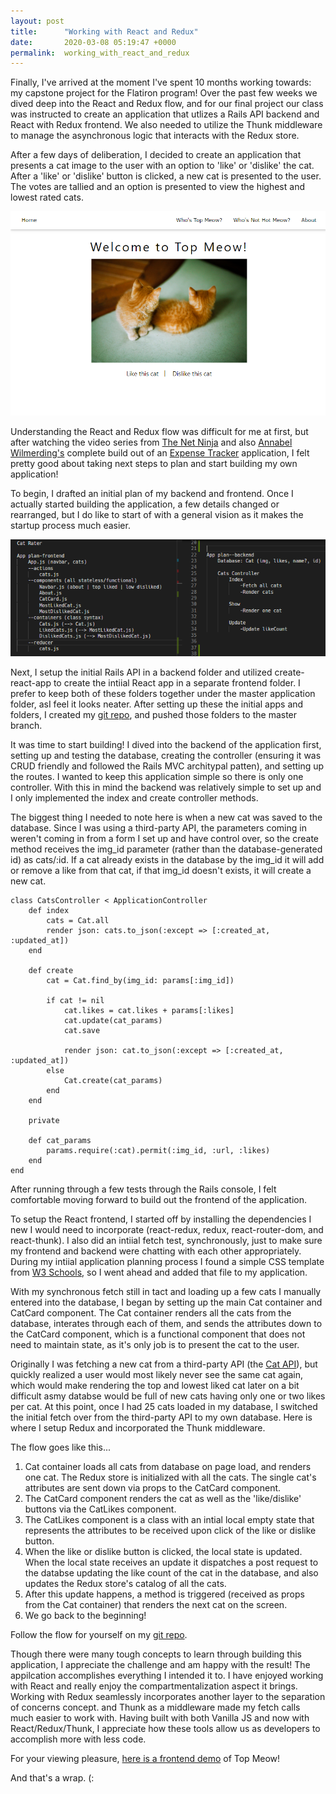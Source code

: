 ```yaml
---
layout: post
title:      "Working with React and Redux"
date:       2020-03-08 05:19:47 +0000
permalink:  working_with_react_and_redux
---
```



Finally, I've arrived at the moment I've spent 10 months working towards: my capstone project for the Flatiron program!  Over the past few weeks we dived deep into the React and Redux flow, and for our final project our class was instructed to create an application that utlizes a Rails API backend and React with Redux frontend.  We also needed to utilize the Thunk middleware to manage the asynchronous  logic that interacts with the Redux store.

After a few days of deliberation, I decided to create an application that presents a cat image to the user with an option to 'like' or 'dislike' the cat.  After a 'like' or 'dislike' button is clicked, a new cat is presented to the user.  The votes are tallied and an option is presented to view the highest and lowest rated cats.

![](https://raw.githubusercontent.com/reneenordholm/top-meow/master/frontend/public/blog/project-home.png)

Understanding the React and Redux flow was difficult for me at first, but after watching the video series from [The Net Ninja](https://www.youtube.com/channel/UCW5YeuERMmlnqo4oq8vwUpg) and also  [Annabel Wilmerding's](https://github.com/Awilmerding1) complete build out of an [Expense Tracker](https://www.youtube.com/playlist?list=PL4DoqEkMq3aiGtvPSJWK7uY-4ShmAH-So) application, I felt pretty good about taking next steps to plan and start building my own application!

To begin, I drafted an initial plan of my backend and frontend.  Once I actually started building the application, a few details changed or rearranged, but I do like to start of with a general vision as it makes the startup process much easier.

![](https://raw.githubusercontent.com/reneenordholm/top-meow/master/frontend/public/blog/project-layout.png)

Next, I setup the initial Rails API in a backend folder and utilized create-react-app to create the intiial React app in a separate frontend folder. I prefer to keep both of these folders together under the master application folder, asI feel it looks neater.  After setting up these the initial apps and folders, I created my [git repo](https://github.com/reneenordholm/top-meow), and pushed those folders to the master branch.  

It was time to start building!  I dived into the backend of the application first, setting up and testing the database, creating the controller (ensuring it was CRUD friendly and followed the Rails MVC architypal patten), and setting up the routes.  I wanted to keep this application simple so there is only one controller.  With this in mind the backend was relatively simple to set up and I only implemented the index and create controller methods.

The biggest thing I needed to note here is when a new cat was saved to the database.  Since I was using a third-party API, the parameters coming in weren't coming in from a form I set up and have control over, so the create method receives the img_id parameter (rather than the database-generated id) as cats/:id.  If a cat already exists in the database by the img_id it will add or remove a like from that cat, if that img_id doesn't exists, it will create a new cat.

```
class CatsController < ApplicationController
    def index
        cats = Cat.all
        render json: cats.to_json(:except => [:created_at, :updated_at])
    end

    def create
        cat = Cat.find_by(img_id: params[:img_id])
        
        if cat != nil
            cat.likes = cat.likes + params[:likes]
            cat.update(cat_params)
            cat.save

            render json: cat.to_json(:except => [:created_at, :updated_at])
        else
            Cat.create(cat_params)
        end
    end

    private

    def cat_params
        params.require(:cat).permit(:img_id, :url, :likes)
    end
end
```

After running through a few tests through the Rails console, I felt comfortable moving forward to build out the frontend of the application.

To setup the React frontend, I started off by installing the dependencies I new I would need to incorporate (react-redux, redux, react-router-dom, and react-thunk).  I also did an intiial fetch test, synchronously, just to make sure my frontend and backend were chatting with each other appropriately.  During my intiial application planning process I found a simple CSS template from [W3 Schools](https://www.w3schools.com/w3css/w3css_templates.asp), so I went ahead and added that file to my application.

With my synchronous fetch still in tact and loading up a few cats I manually entered into the database, I began by setting up the main Cat container and CatCard component.  The Cat container renders all the cats from the database, interates through each of them, and sends the attributes down to the CatCard component, which is a functional component that does not need to maintain state, as it's only job is to present the cat to the user.

Originally I was fetching a new cat from a third-party API (the [Cat API](https://thecatapi.com/)), but quickly realized a user would most likely never see the same cat again, which would make rendering the top and lowest liked cat later on a bit difficult asmy databse would be full of new cats having only one or two likes per cat.  At this point, once I had 25 cats loaded in my database, I switched the initial fetch over from the third-party API to my own database. Here is where I setup Redux and incorporated the Thunk middleware.

The flow goes like this...

1. Cat container loads all cats from database on page load, and renders one cat.  The Redux store is initialized with all the cats.  The single cat's attributes are sent down via props to the CatCard component.
2. The CatCard component renders the cat as well as the 'like/dislike' buttons via the CatLikes component.  
3. The CatLikes component is a class with an intial local empty state that represents the attributes to be received upon click of the like or dislike button.  
4. When the like or dislike button is clicked, the local state is updated.  When the local state receives an update it dispatches a post request to the databse updating the like count of the cat in the database, and also updates the Redux store's catalog of all the cats.
5. After this update happens, a method is triggered (received as props from the Cat container) that renders the next cat on the screen.
6. We go back to the beginning!

Follow the flow for yourself on my [git repo](https://github.com/reneenordholm/top-meow).

Though there were many tough concepts to learn through building this application, I appreciate the challenge and am happy with the result!  The appilcation accomplishes everything I intended it to.  I have enjoyed working with React and really enjoy the compartmentalization aspect it brings.  Working with Redux seamlessly incorporates another layer to the separation of concerns concept. and Thunk as a middleware made my fetch calls much easier to work with.  Having built with both Vanilla JS and now with React/Redux/Thunk, I appreciate how these tools allow us as developers to accomplish more with less code.  

For your viewing pleasure, [here is a frontend demo](https://youtu.be/CdCas3iFqxM) of Top Meow!

And that's a wrap. (:
